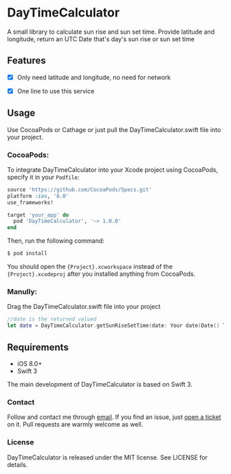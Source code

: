 # DayTimeCalculator
</p>

A small library to calculate sun rise and sun set time. Provide latitude and longitude, return an UTC Date that's day's sun rise or sun set time

## Features

- [x] Only need latitude and longitude, no need for network
- [x] One line to use this service


## Usage

Use CocoaPods or Cathage or just pull the DayTimeCalculator.swift file into your project.

### CocoaPods:
To integrate DayTimeCalculator into your Xcode project using CocoaPods, specify it in your `Podfile`:

```ruby
source 'https://github.com/CocoaPods/Specs.git'
platform :ios, '8.0'
use_frameworks!

target 'your_app' do
  pod 'DayTimeCalculator', '~> 1.0.0'
end
```

Then, run the following command:

```bash
$ pod install
```

You should open the `{Project}.xcworkspace` instead of the `{Project}.xcodeproj` after you installed anything from CocoaPods.

### Manully:
Drag the DayTimeCalculator.swift file into your project

```swift
//date is the returned valued
let date = DayTimeCalculator.getSunRiseSetTime(date: Your date(Date() Type), lat: Your latitude, lng: Your longtitude, timeType: .sunRise or .sunSet)
```

## Requirements

- iOS 8.0+ 
- Swift 3 

The main development of DayTimeCalculator is based on Swift 3.

### Contact

Follow and contact me through [email](olddonkeyblog@gmail.com). If you find an issue, just [open a ticket](https://github.com/olddonkey/DayTimeCalculator/issues/new) on it. Pull requests are warmly welcome as well.

### License

DayTimeCalculator is released under the MIT license. See LICENSE for details.



